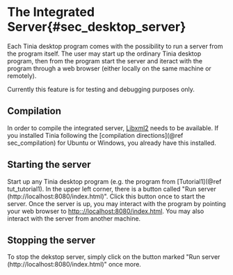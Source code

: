 The Integrated Server{#sec_desktop_server}
===================================
Each Tinia desktop program comes with the possibility to run a server from the
program itself. The user may start up the ordinary Tinia desktop program, then
from the program start the server and iteract with the program through a web
browser (either locally on the same machine or remotely).

Currently this feature is for testing and debugging purposes only.

Compilation
----------------
In order to compile the integrated server, [Libxml2](http://www.xmlsoft.org/)
needs to be available. If you installed Tinia following the
[compilation directions](@ref sec_compilation)
for Ubuntu or Windows, you already have this installed.

Starting the server
----------------
Start up any Tinia desktop program (e.g. the program from
[Tutorial1](@ref tut_tutorial1). In the upper left corner, there is a button
called "Run server (http://localhost:8080/index.html)". Click this button once
to start the server. Once the server is up, you may interact with the program
by pointing your web browser to <http:://localhost:8080/index.html>. You may
also interact with the server from another machine.


Stopping the server
-------------------
To stop the dekstop server, simply click on the button marked
"Run server (http://localhost:8080/index.html)" once more.


